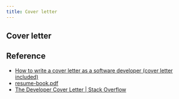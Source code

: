 ```yaml
---
title: Cover letter
---
```


## Cover letter



## Reference
* [How to write a cover letter as a software developer (cover letter included)](https://medium.com/@developerdavo/how-to-write-a-cover-letter-as-a-software-developer-cover-letter-and-cv-included-2190e0d23e97)
* [resume-book.pdf](https://www.smith.edu/cdo/pdf/resume-book.pdf)
* [The Developer Cover Letter \| Stack Overflow](https://stackoverflow.blog/2016/11/11/developer-cover-letter/)
